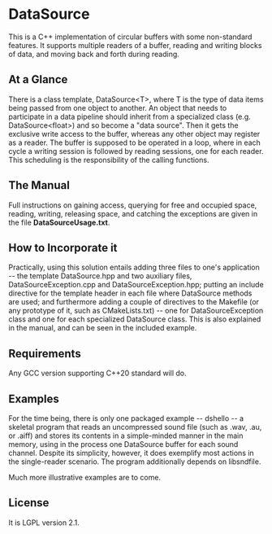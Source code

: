 # DataSource 
This is a C++ implementation of circular buffers with some non-standard features.
It supports multiple readers of a buffer, reading and writing blocks of data,
and moving back and forth during reading.

## At a Glance 
There is a class template, DataSource\<T\>, where T is the type of data items
being passed from one object to another. An object that needs to participate in a
data pipeline should inherit from a specialized class (e.g. DataSource\<float\>)
and so become a "data source". Then it gets the exclusive write access to the
buffer, whereas any other object may register as a reader. The buffer is supposed
to be operated in a loop, where in each cycle a writing session is followed by
reading sessions, one for each reader. This scheduling is the responsibility of
the calling functions.

## The Manual
Full instructions on gaining access, querying for free and occupied space,
reading, writing, releasing space, and catching the exceptions are given in
the file **DataSourceUsage.txt**.

## How to Incorporate it
Practically, using this solution entails adding three files to one's application --
the template DataSource.hpp and two auxiliary files, DataSourceException.cpp and
DataSourceException.hpp; putting an include directive for the template header in
each file where DataSource methods are used; and furthermore adding a couple of
directives to the Makefile (or any prototype of it, such as CMakeLists.txt) -- one
for DataSourceException class and one for each specialized DataSource class. This
is also explained in the manual, and can be seen in the included example.

## Requirements
Any GCC version supporting C++20 standard will do. 

## Examples 
For the time being, there is only one packaged example -- dshello -- a skeletal
program that reads an uncompressed sound file (such as .wav, .au, or .aiff) and
stores its contents in a simple-minded manner in the main memory, using in the
process one DataSource buffer for each sound channel. Despite its simplicity,
however, it does exemplify most actions in the single-reader scenario. The
program additionally depends on libsndfile.

Much more illustrative examples are to come.

## License
It is LGPL version 2.1.

